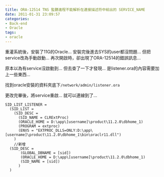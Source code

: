 ```yaml
---
title: ORA-12514 TNS 監聽進程不能解析在連接描述符中給出的 SERVICE_NAME
date: 2011-01-31 23:09:57
categories:
- Back-end
- Oracle
tags:
- oracle
---
```

重灌系統後，安裝了11G的Oracle...
安裝完後進去SYS的user都沒問題...
但把service改為手動啟動...
再次開啟時，卻出現了ORA-12514的錯誤訊息...

原本以為有service沒啟動到...
但去查了一下才發現...
是listener.ora的內容需要加上一些東西...

找到oracle安裝的資料夾底下`/network/admin/listener.ora`

更改完畢後，將service重啟...
就可以連線到了...

```
SID_LIST_LISTENER =
  (SID_LIST =
    (SID_DESC =
      (SID_NAME = CLRExtProc)
      (ORACLE_HOME = D:\app\[username]\product\11.2.0\dbhome_1)
      (PROGRAM = extproc)
      (ENVS = "EXTPROC_DLLS=ONLY:D:\app\[username]\product\11.2.0\dbhome_1\bin\oraclr11.dll")
    )
    //新增
  (SID_DESC =
       (GLOBAL_DBNAME = [sid])
       (ORACLE_HOME = D:\app\[username]\product\11.2.0\dbhome_1)  
       (SID_NAME = [sid])
      )
  )
```